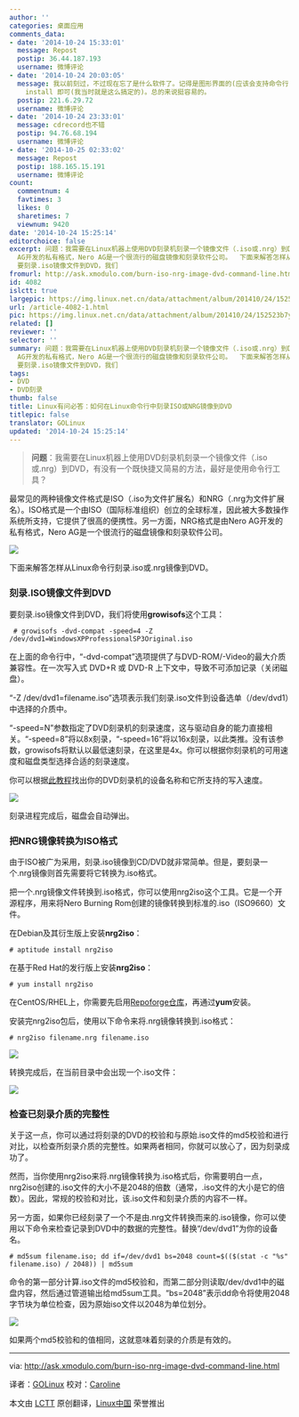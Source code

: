 ```yaml
---
author: ''
categories: 桌面应用
comments_data:
- date: '2014-10-24 15:33:01'
  message: Repost
  postip: 36.44.187.193
  username: 微博评论
- date: '2014-10-24 20:03:05'
  message: 我以前刻过，不过现在忘了是什么软件了。记得是图形界面的(应该会支持命令行)。百度一下(不用Google也够用了)，然后yum/apt-get
    install 即可(我当时就是这么搞定的)。总的来说挺容易的。
  postip: 221.6.29.72
  username: 微博评论
- date: '2014-10-24 23:33:01'
  message: cdrecord也不错
  postip: 94.76.68.194
  username: 微博评论
- date: '2014-10-25 02:33:02'
  message: Repost
  postip: 188.165.15.191
  username: 微博评论
count:
  commentnum: 4
  favtimes: 3
  likes: 0
  sharetimes: 7
  viewnum: 9420
date: '2014-10-24 15:25:14'
editorchoice: false
excerpt: 问题：我需要在Linux机器上使用DVD刻录机刻录一个镜像文件（.iso或.nrg）到DVD，有没有一个既快捷又简易的方法，最好是使用命令行工具？  最常见的两种镜像文件格式是ISO（.iso为文件扩展名）和NRG（.nrg为文件扩展名）。ISO格式是一个由ISO（国际标准组织）创立的全球标准，因此被大多数操作系统所支持，它提供了很高的便携性。另一方面，NRG格式是由Nero
  AG开发的私有格式，Nero AG是一个很流行的磁盘镜像和刻录软件公司。  下面来解答怎样从Linux命令行刻录.iso或.nrg镜像到DVD。 刻录.ISO镜像文件到DVD
  要刻录.iso镜像文件到DVD，我们
fromurl: http://ask.xmodulo.com/burn-iso-nrg-image-dvd-command-line.html
id: 4082
islctt: true
largepic: https://img.linux.net.cn/data/attachment/album/201410/24/152523b7yb93kk2kyjbx19.jpg
url: /article-4082-1.html
pic: https://img.linux.net.cn/data/attachment/album/201410/24/152523b7yb93kk2kyjbx19.jpg.thumb.jpg
related: []
reviewer: ''
selector: ''
summary: 问题：我需要在Linux机器上使用DVD刻录机刻录一个镜像文件（.iso或.nrg）到DVD，有没有一个既快捷又简易的方法，最好是使用命令行工具？  最常见的两种镜像文件格式是ISO（.iso为文件扩展名）和NRG（.nrg为文件扩展名）。ISO格式是一个由ISO（国际标准组织）创立的全球标准，因此被大多数操作系统所支持，它提供了很高的便携性。另一方面，NRG格式是由Nero
  AG开发的私有格式，Nero AG是一个很流行的磁盘镜像和刻录软件公司。  下面来解答怎样从Linux命令行刻录.iso或.nrg镜像到DVD。 刻录.ISO镜像文件到DVD
  要刻录.iso镜像文件到DVD，我们
tags:
- DVD
- DVD刻录
thumb: false
title: Linux有问必答：如何在Linux命令行中刻录ISO或NRG镜像到DVD
titlepic: false
translator: GOLinux
updated: '2014-10-24 15:25:14'
---
```



> 
> **问题**：我需要在Linux机器上使用DVD刻录机刻录一个镜像文件（.iso或.nrg）到DVD，有没有一个既快捷又简易的方法，最好是使用命令行工具？
> 
> 
> 


最常见的两种镜像文件格式是ISO（.iso为文件扩展名）和NRG（.nrg为文件扩展名）。ISO格式是一个由ISO（国际标准组织）创立的全球标准，因此被大多数操作系统所支持，它提供了很高的便携性。另一方面，NRG格式是由Nero AG开发的私有格式，Nero AG是一个很流行的磁盘镜像和刻录软件公司。


![](/data/attachment/album/201410/24/152523b7yb93kk2kyjbx19.jpg)


下面来解答怎样从Linux命令行刻录.iso或.nrg镜像到DVD。


### 刻录.ISO镜像文件到DVD


要刻录.iso镜像文件到DVD，我们将使用**growisofs**这个工具：



```
 # growisofs -dvd-compat -speed=4 -Z /dev/dvd1=WindowsXPProfessionalSP3Original.iso 

```

在上面的命令行中，“-dvd-compat”选项提供了与DVD-ROM/-Video的最大介质兼容性。在一次写入式 DVD+R 或 DVD-R 上下文中，导致不可添加记录（关闭磁盘）。


“-Z /dev/dvd1=filename.iso”选项表示我们刻录.iso文件到设备选单（/dev/dvd1）中选择的介质中。


“-speed=N”参数指定了DVD刻录机的刻录速度，这与驱动自身的能力直接相关。“-speed=8”将以8x刻录，“-speed=16”将以16x刻录，以此类推。没有该参数，growisofs将默认以最低速刻录，在这里是4x。你可以根据你刻录机的可用速度和磁盘类型选择合适的刻录速度。


你可以根据[此教程](http://linux.cn/article-4081-1.html)找出你的DVD刻录机的设备名称和它所支持的写入速度。


![](/data/attachment/album/201410/24/152526qh5kxvoh5hlh22ik.jpg)


刻录进程完成后，磁盘会自动弹出。


### 把NRG镜像转换为ISO格式


由于ISO被广为采用，刻录.iso镜像到CD/DVD就非常简单。但是，要刻录一个.nrg镜像则首先需要将它转换为.iso格式。


把一个.nrg镜像文件转换到.iso格式，你可以使用nrg2iso这个工具。它是一个开源程序，用来将Nero Burning Rom创建的镜像转换到标准的.iso（ISO9660）文件。


在Debian及其衍生版上安装**nrg2iso**：



```
# aptitude install nrg2iso

```

在基于Red Hat的发行版上安装**nrg2iso**：



```
# yum install nrg2iso 

```

在CentOS/RHEL上，你需要先启用[Repoforge仓库](http://xmodulo.com/how-to-set-up-rpmforge-repoforge-repository-on-centos.html)，再通过**yum**安装。


安装完nrg2iso包后，使用以下命令来将.nrg镜像转换到.iso格式：



```
# nrg2iso filename.nrg filename.iso 

```

![](/data/attachment/album/201410/24/152527nvmvk7ymkqupk7jb.jpg)


转换完成后，在当前目录中会出现一个.iso文件：


![](/data/attachment/album/201410/24/152530s0rrmharceeav18t.jpg)


### 检查已刻录介质的完整性


关于这一点，你可以通过将刻录的DVD的校验和与原始.iso文件的md5校验和进行对比，以检查所刻录介质的完整性。如果两者相同，你就可以放心了，因为刻录成功了。


然而，当你使用nrg2iso来将.nrg镜像转换为.iso格式后，你需要明白一点，nrg2iso创建的.iso文件的大小不是2048的倍数（通常，.iso文件的大小是它的倍数）。因此，常规的校验和对比，该.iso文件和刻录介质的内容不一样。


另一方面，如果你已经刻录了一个不是由.nrg文件转换而来的.iso镜像，你可以使用以下命令来检查记录到DVD中的数据的完整性。替换“/dev/dvd1”为你的设备名。



```
# md5sum filename.iso; dd if=/dev/dvd1 bs=2048 count=$(($(stat -c "%s" filename.iso) / 2048)) | md5sum 

```

命令的第一部分计算.iso文件的md5校验和，而第二部分则读取/dev/dvd1中的磁盘内容，然后通过管道输出给md5sum工具。“bs=2048”表示dd命令将使用2048字节块为单位检查，因为原始iso文件以2048为单位划分。


![](/data/attachment/album/201410/24/152532tcy2minymcz42zcc.jpg)


如果两个md5校验和的值相同，这就意味着刻录的介质是有效的。




---


via: <http://ask.xmodulo.com/burn-iso-nrg-image-dvd-command-line.html>


译者：[GOLinux](https://github.com/GOLinux) 校对：[Caroline](https://github.com/carolinewuyan)


本文由 [LCTT](https://github.com/LCTT/TranslateProject) 原创翻译，[Linux中国](http://linux.cn/) 荣誉推出